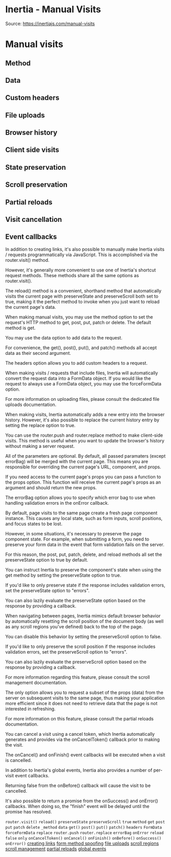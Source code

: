 # Inertia - Manual Visits

Source: https://inertiajs.com/manual-visits

# Manual visits

## Method

## Data

## Custom headers

## File uploads

## Browser history

## Client side visits

## State preservation

## Scroll preservation

## Partial reloads

## Visit cancellation

## Event callbacks

In addition to creating links, it's also possible to manually make Inertia visits / requests programmatically via JavaScript. This is accomplished via the router.visit() method.

However, it's generally more convenient to use one of Inertia's shortcut request methods. These methods share all the same options as router.visit().

The reload() method is a convenient, shorthand method that automatically visits the current page with preserveState and preserveScroll both set to true, making it the perfect method to invoke when you just want to reload the current page's data.

When making manual visits, you may use the method option to set the request's HTTP method to get, post, put, patch or delete. The default method is get.

You may use the data option to add data to the request.

For convenience, the get(), post(), put(), and patch() methods all accept data as their second argument.

The headers option allows you to add custom headers to a request.

When making visits / requests that include files, Inertia will automatically convert the request data into a FormData object. If you would like the request to always use a FormData object, you may use the forceFormData option.

For more information on uploading files, please consult the dedicated file uploads documentation.

When making visits, Inertia automatically adds a new entry into the browser history. However, it's also possible to replace the current history entry by setting the replace option to true.

You can use the router.push and router.replace method to make client-side visits. This method is useful when you want to update the browser's history without making a server request.

All of the parameters are optional. By default, all passed paramaters (except errorBag) will be merged with the current page. This means you are responsible for overriding the current page's URL, component, and props.

If you need access to the current page's props you can pass a function to the props option. This function will receive the current page's props as an argument and should return the new props.

The errorBag option allows you to specify which error bag to use when handling validation errors in the onError callback.

By default, page visits to the same page create a fresh page component instance. This causes any local state, such as form inputs, scroll positions, and focus states to be lost.

However, in some situations, it's necessary to preserve the page component state. For example, when submitting a form, you need to preserve your form data in the event that form validation fails on the server.

For this reason, the post, put, patch, delete, and reload methods all set the preserveState option to true by default.

You can instruct Inertia to preserve the component's state when using the get method by setting the preserveState option to true.

If you'd like to only preserve state if the response includes validation errors, set the preserveState option to "errors".

You can also lazily evaluate the preserveState option based on the response by providing a callback.

When navigating between pages, Inertia mimics default browser behavior by automatically resetting the scroll position of the document body (as well as any scroll regions you've defined) back to the top of the page.

You can disable this behavior by setting the preserveScroll option to false.

If you'd like to only preserve the scroll position if the response includes validation errors, set the preserveScroll option to "errors".

You can also lazily evaluate the preserveScroll option based on the response by providing a callback.

For more information regarding this feature, please consult the scroll management documentation.

The only option allows you to request a subset of the props (data) from the server on subsequent visits to the same page, thus making your application more efficient since it does not need to retrieve data that the page is not interested in refreshing.

For more information on this feature, please consult the partial reloads documentation.

You can cancel a visit using a cancel token, which Inertia automatically generates and provides via the onCancelToken() callback prior to making the visit.

The onCancel() and onFinish() event callbacks will be executed when a visit is cancelled.

In addition to Inertia's global events, Inertia also provides a number of per-visit event callbacks.

Returning false from the onBefore() callback will cause the visit to be cancelled.

It's also possible to return a promise from the onSuccess() and onError() callbacks. When doing so, the "finish" event will be delayed until the promise has resolved.

`router.visit()`
`reload()`
`preserveState`
`preserveScroll`
`true`
`method`
`get`
`post`
`put`
`patch`
`delete`
`_method`
`data`
`get()`
`post()`
`put()`
`patch()`
`headers`
`FormData`
`forceFormData`
`replace`
`router.push`
`router.replace`
`errorBag`
`onError`
`reload`
`false`
`only`
`onCancelToken()`
`onCancel()`
`onFinish()`
`onBefore()`
`onSuccess()`
`onError()`
[creating links](/links)
[form method spoofing](https://laravel.com/docs/routing#form-method-spoofing)
[file uploads](/file-uploads)
[scroll regions](/scroll-management#scroll-regions)
[scroll management](/scroll-management)
[partial reloads](/partial-reloads)
[global events](/events)
